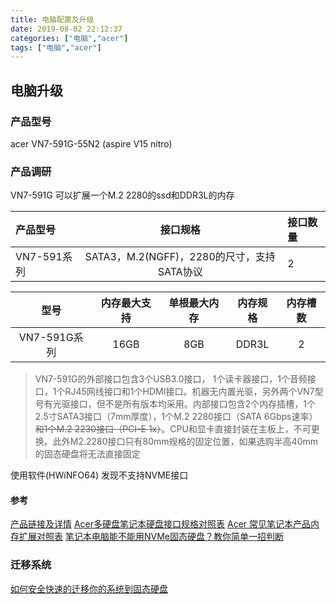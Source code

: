 ```yaml
---
title: 电脑配置及升级
date: 2019-08-02 22:12:37
categories: ["电脑","acer"]
tags: ["电脑","acer"]
---
```

## 电脑升级
### 产品型号
acer VN7-591G-55N2 (aspire V15 nitro)
### 产品调研
VN7-591G 可以扩展一个M.2 2280的ssd和DDR3L的内存

| 产品型号 | 接口规格 | 接口数量 |
| :--   | :----:  | :- |
| VN7-591系列 | SATA3，M.2(NGFF)，2280的尺寸，支持SATA协议 | 2 |

| 型号 | 内存最大支持 | 单根最大内存 | 内存规格 | 内存槽数 |
| :--: | :--------: | :---------: | :-----: | :------: |
| VN7-591G系列 | 16GB | 8GB | DDR3L | 2 |

> VN7-591G的外部接口包含3个USB3.0接口， 1个读卡器接口，1个音频接口，1个RJ45网线接口和1个HDMI接口。机器无内置光驱，另外两个VN7型号有光驱接口，但不是所有版本均采用。内部接口包含2个内存插槽，1个2.5寸SATA3接口（7mm厚度），1个M.2 2280接口（SATA 6Gbps速率）~~和1个M.2 2230接口（PCI-E 1x）~~。CPU和显卡直接封装在主板上，不可更换。此外M2.2280接口只有80mm规格的固定位置，如果选购半高40mm的固态硬盘将无法直接固定
<!-- more -->
使用软件(HWiNFO64) 发现不支持NVME接口
#### 参考
[产品链接及详情](https://product.suning.com/0070074309/129673827.html)
[Acer多硬盘笔记本硬盘接口规格对照表](https://cn.answers.acer.com/app/answers/detail/a_id/47392/~/acer%E5%A4%9A%E7%A1%AC%E7%9B%98%E7%AC%94%E8%AE%B0%E6%9C%AC%E7%A1%AC%E7%9B%98%E6%8E%A5%E5%8F%A3%E8%A7%84%E6%A0%BC%E5%AF%B9%E7%85%A7%E8%A1%A8)
[Acer 常见笔记本产品内存扩展对照表](https://cn.answers.acer.com/app/answers/detail/a_id/29422)
[笔记本电脑能不能用NVMe固态硬盘？教你简单一招判断](https://new.qq.com/omn/20180620/20180620A1EFGT.html)

### 迁移系统
[如何安全快速的迁移你的系统到固态硬盘](https://zhuanlan.zhihu.com/p/35773840)